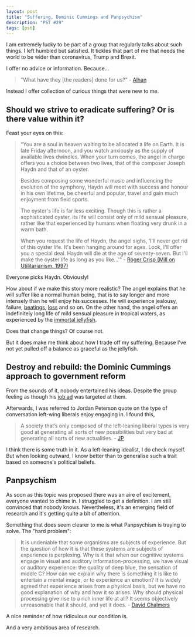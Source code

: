 ```yaml
---
layout: post
title: "Suffering, Dominic Cummings and Panpsychism"
description: "PST #29"
tags: [pst]
---
```


I am extremely lucky to be part of a group that regularly talks about such
things. I left humbled but satisfied. It tickles that part of me that needs the
world to be wider than coronavirus, Trump and Brexit.

I offer no advice or information. Because...

> "What have they [the readers] done for us?" - [Alhan](https://youtu.be/kSL94Mc6n84?t=379)

Instead I offer collection of curious things that were new to me.

## Should we strive to eradicate suffering? Or is there value within it?

Feast your eyes on this:

> "You are a soul in heaven waiting to be allocated a life on Earth. It is late Friday afternoon, and you watch anxiously as the supply of available lives dwindles. When your turn comes, the angel in charge offers you a choice between two lives, that of the composer Joseph Haydn and that of an oyster.
> 
> Besides composing some wonderful music and influencing the evolution of the symphony, Haydn will meet with success and honour in his own lifetime, be cheerful and popular, travel and gain much enjoyment from field sports.
> 
> The oyster's life is far less exciting. Though this is rather a sophisticated oyster, its life will consist only of mild sensual pleasure, rather like that experienced by humans when floating very drunk in a warm bath.
> 
> When you request the life of Haydn, the angel sighs, ‘I'll never get rid of this oyster life. It's been hanging around for ages. Look, I'll offer you a special deal. Haydn will die at the age of seventy-seven. But I'll make the oyster life as long as you like...’" - [Roger Crisp (Mill on Utilitarianism, 1997)](https://www.utilitarianism.com/haydn-oyster.html)

Everyone picks Haydn. Obviously!

How about if we make this story more realistic? The angel explains that he will
suffer like a normal human being, that is to say longer and more intensely
than he will enjoy his successes. He will experience jealousy, failure,
[beatings](https://en.wikipedia.org/wiki/Joseph_Haydn#Struggles_as_a_freelancer), 
[loss](https://en.wikipedia.org/wiki/Joseph_Haydn#Retirement,_illness,_and_death)
and so on. On the other hand, the angel offers an indefinitely long life of mild sensual
pleasure in tropical waters, as experienced by the [immortal jellyfish](https://en.wikipedia.org/wiki/Turritopsis_dohrnii).

Does that change things? Of course not.

But it does make me think about how I trade off my suffering. Because I've not
yet pulled off a balance as graceful as the jellyfish.

## Destroy and rebuild: the Dominic Cummings approach to government reform

From the sounds of it, nobody entertained his ideas. Despite the group feeling
as though his [job ad](https://dominiccummings.com/2020/01/02/two-hands-are-a-lot-were-hiring-data-scientists-project-managers-policy-experts-assorted-weirdos/)
was targeted at them.

Afterwards, I was referred to Jordan Peterson quote on the type of conversation
left-wing liberals enjoy engaging in. I found this,

> A society that’s only composed of the left-leaning liberal types is very good
> at generating all sorts of new possibilities but very bad at generating all
> sorts of new actualities. - [JP](https://www.jordanbpeterson.com/transcripts/oxford-union/)

I think there is some truth in it. As a left-leaning idealist, I do check
myself. But when looking outward, I know better than to generalise such a
trait based on someone's political beliefs.

## Panpsychism

As soon as this topic was proposed there was an aire of excitement, everyone
wanted to chime in. I struggled to get a definition. I am still convinced that
nobody knows. Nevertheless, it's an emerging field of research and it's getting
quite a bit of attention.

Something that does seem clearer to me is what Panpsychism is traying to solve.
The "hard problem":

> It is undeniable that some organisms are subjects of experience. But the
> question of how it is that these systems are subjects of experience is
> perplexing. Why is it that when our cognitive systems engage in visual and
> auditory information-processing, we have visual or auditory experience:
> the quality of deep blue, the sensation of middle C? How can we explain
> why there is something it is like to entertain a mental image, or to
> experience an emotion? It is widely agreed that experience arises from a
> physical basis, but we have no good explanation of why and how it so
> arises. Why should physical processing give rise to a rich inner life at
> all? It seems objectively unreasonable that it should, and yet it does. -
> [David Chalmers](http://consc.net/papers/facing.pdf)

A nice reminder of how ridiculous our condition is.

And a very ambitious area of research.
